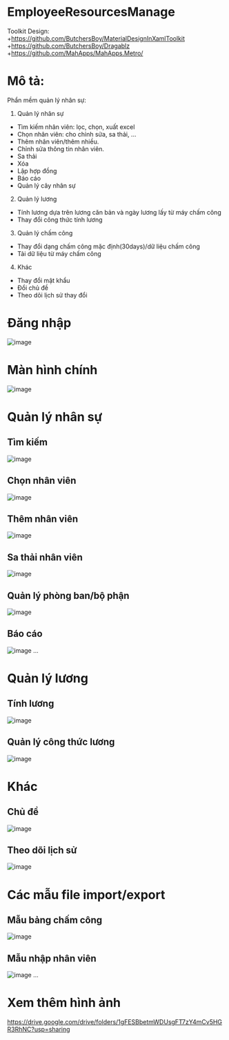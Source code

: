 # EmployeeResourcesManage
Toolkit Design:  
+https://github.com/ButchersBoy/MaterialDesignInXamlToolkit  
+https://github.com/ButchersBoy/Dragablz  
+https://github.com/MahApps/MahApps.Metro/  

# Mô tả:
Phẩn mềm quản lý nhân sự:
1. Quản lý nhân sự
- Tìm kiếm nhân viên: lọc, chọn, xuất excel
- Chọn nhân viên: cho chỉnh sửa, sa thải, ...
- Thêm nhân viên/thêm nhiều.
- Chỉnh sửa thông tin nhân viên.
- Sa thải
- Xóa
- Lập hợp đồng
- Báo cáo
- Quản lý cây nhân sự
2. Quản lý lương
- Tính lương dựa trên lương căn bản và ngày lương lấy từ máy chấm công
- Thay đổi công thức tính lương
3. Quản lý chấm công
- Thay đổi dạng chấm công mặc định(30days)/dữ liệu chấm công
- Tải dữ liệu từ máy chấm công
4. Khác
- Thay đổi mật khẩu
- Đổi chủ đề 
- Theo dõi lịch sử thay đổi

# Đăng nhập
![image](https://i.imgur.com/bSGnpSB.png)


# Màn hình chính
![image](https://i.imgur.com/CWbBAC6.png)


# Quản lý nhân sự
## Tìm kiếm
![image](https://i.imgur.com/YJp3wCN.png)
## Chọn nhân viên
![image](https://i.imgur.com/RMVleR6.png)
## Thêm nhân viên
![image](https://i.imgur.com/OQzWhS4.png)
## Sa thải nhân viên
![image](https://i.imgur.com/9xyVZws.png)
## Quản lý phòng ban/bộ phận
![image](https://i.imgur.com/5cflm1K.png)
## Báo cáo
![image](https://i.imgur.com/i8eTSuc.png)
...

# Quản lý lương
## Tính lương
![image](https://i.imgur.com/wWyXQIl.png)
## Quản lý công thức lương
![image](https://i.imgur.com/Z9eFKy5.png)

# Khác
## Chủ đề
![image](https://i.imgur.com/IE6hNSv.png)
## Theo dõi lịch sử
![image](https://i.imgur.com/YbavGNB.png)

# Các mẫu file import/export
## Mẫu bảng chấm công
![image](https://i.imgur.com/8TT0lLv.png)
## Mẫu nhập nhân viên
![image](https://i.imgur.com/jfyTiHI.png)
...

# Xem thêm hình ảnh
https://drive.google.com/drive/folders/1gFESBbetmWDUsgFT7zY4mCv5HGR3RhNC?usp=sharing
